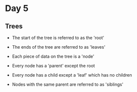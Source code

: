 # Day 5

## Trees

* The start of the tree is referred to as the 'root'

* The ends of the tree are referred to as 'leaves'

* Each piece of data on the tree is a 'node'

* Every node has a 'parent' except the root

* Every node has a child except a 'leaf' which has no children

* Nodes with the same parent are referred to as 'siblings'